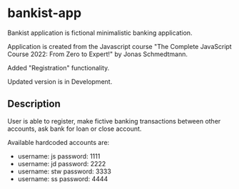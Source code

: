# bankist-app

Bankist application is fictional minimalistic banking application.

Application is created from the Javascript course "The Complete JavaScript Course 2022: From Zero to Expert!" by Jonas Schmedtmann.

Added "Registration" functionality.

Updated version is in Development.

## Description

User is able to register, make fictive banking transactions between other accounts, ask bank for loan or close account.

Available hardcoded accounts are:
  * username: js  password: 1111
  * username: jd  password: 2222
  * username: stw password: 3333
  * username: ss  password: 4444
 
